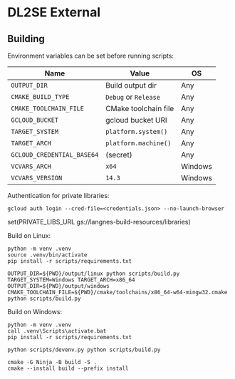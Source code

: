 # DL2SE External

## Building

Environment variables can be set before running scripts:

| Name                       | Value                | OS      |
| -------------------------- | -------------------- | ------- |
| `OUTPUT_DIR`               | Build output dir     | Any     |
| `CMAKE_BUILD_TYPE`         | `Debug` or `Release` | Any     |
| `CMAKE_TOOLCHAIN_FILE`     | CMake toolchain file | Any     |
| `GCLOUD_BUCKET`            | gcloud bucket URI    | Any     |
| `TARGET_SYSTEM`            | `platform.system()`  | Any     |
| `TARGET_ARCH`              | `platform.machine()` | Any     |
| `GCLOUD_CREDENTIAL_BASE64` | (secret)             | Any     |
| `VCVARS_ARCH`              | `x64`                | Windows |
| `VCVARS_VERSION`           | `14.3`               | Windows |

Authentication for private libraries:

```
gcloud auth login --cred-file=<credentials.json> --no-launch-browser
```

set(PRIVATE_LIBS_URL gs://langnes-build-resources/libraries)

Build on Linux:

```
python -m venv .venv
source .venv/bin/activate
pip install -r scripts/requirements.txt

OUTPUT_DIR=${PWD}/output/linux python scripts/build.py
TARGET_SYSTEM=Windows TARGET_ARCH=x86_64 OUTPUT_DIR=${PWD}/output/windows CMAKE_TOOLCHAIN_FILE=${PWD}/cmake/toolchains/x86_64-w64-mingw32.cmake python scripts/build.py
```

Build on Windows:

```
python -m venv .venv
call .venv\Scripts\activate.bat
pip install -r scripts/requirements.txt

python scripts/devenv.py python scripts/build.py
```

```
cmake -G Ninja -B build -S .
cmake --install build --prefix install
```
